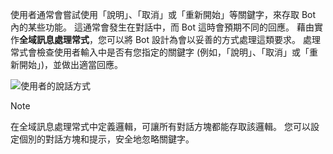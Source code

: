 使用者通常會嘗試使用「說明」、「取消」或「重新開始」等關鍵字，來存取 Bot 內的某些功能。 這通常會發生在對話中，而 Bot 這時會預期不同的回應。 藉由實作**全域訊息處理常式**，您可以將 Bot 設計為會以妥善的方式處理這類要求。
處理常式會檢查使用者輸入中是否有您指定的關鍵字 (例如，「說明」、「取消」或「重新開始」)，並做出適當回應。 

![使用者的說話方式](~/media/designing-bots/capabilities/trigger-actions.png)

> [!NOTE]
> 在全域訊息處理常式中定義邏輯，可讓所有對話方塊都能存取該邏輯。 您可以設定個別的對話方塊和提示，安全地忽略關鍵字。
